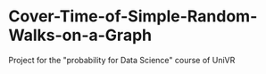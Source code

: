 # Cover-Time-of-Simple-Random-Walks-on-a-Graph
Project for the "probability for Data Science" course of UniVR
